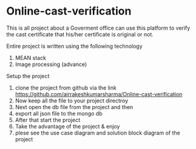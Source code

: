 # Online-cast-verification
This is all project about a Goverment office can use this platform to verify the cast certificate that his/her certificate is original or not.

Entire project is written using the following technology
1. MEAN stack
2. Image processing (advance)

Setup the project
1. clone the project from github via the link https://github.com/airrakeshkumarsharma/Online-cast-verification
2. Now keep all the file to your project directroy
3. Next open the db file from the project and then
4. export all json file to the mongo db 
5. After that start the project 
6. Take the advantage of the project & enjoy
7. plese see the use case diagram and solution block diagram of the project
